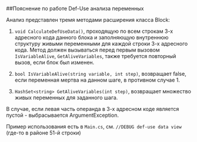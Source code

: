 ##Пояснение по работе Def-Use анализа переменных

Анализ представлен тремя методами расширения класса Block: 

1. `void CalculateDefUseData()`, проходящую по всем строкам 3-х адресного кода данного блока и заполняющую внутреннюю структуру живыми переменными для каждой строки 3-х адресного кода. Метод должен вызываться перед первым вызовом `IsVariableAlive`, `GetAliveVariables`, также требуется повторный вызов, если блок был изменен.

2. `bool IsVariableAlive(string variable, int step)`, возвращает false, если переменная мертва на данном шаге, в противном случае 1.

3. `HashSet<string> GetAliveVariables(int step)`, возвращает множество живых переменных для заданного шага.

В случае, если левая часть операнда в 3-х адресном коде является пустой - выбрасывается ArgumentException.

Пример использования есть в `Main.cs`, см.  `//DEBUG def-use data view` (где-то в районе 51-й строки)

